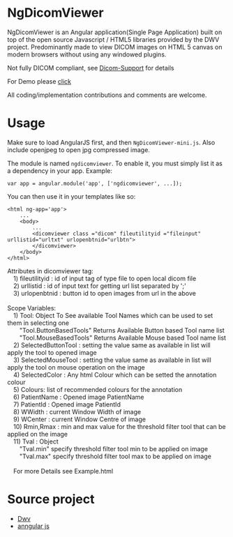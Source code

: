 NgDicomViewer
===============
NgDicomViewer is an Angular application(Single Page Application) built on top of the open source Javascript / HTML5 libraries provided by the DWV project.
Predominantly made to view DICOM images on HTML 5 canvas on modern browsers without using any windowed plugins. 

Not fully DICOM compliant, see <a href="https://github.com/ivmartel/dwv/wiki/Dicom-Support">Dicom-Support</a> for details

For Demo please <a href="http://hrhrprasath.github.io/NgDicomViewer/demo/ng-DicomViewer.html">click</a>

All coding/implementation contributions and comments are welcome.

Usage
=======
Make sure to load AngularJS first, and then `NgDicomViewer-mini.js`. Also include openjpeg to open jpg compressed image.

The module is named `ngdicomviewer`. To enable it, you must simply list it as a dependency in your app. Example:

    var app = angular.module('app', ['ngdicomviewer', ...]);

You can then use it in your templates like so:

    <html ng-app='app'>
        ...
        <body>
            ...
            <dicomviewer class ="dicom" fileutilityid ="fileinput" urllistid="urltxt" urlopenbtnid="urlbtn">
            </dicomviewer>
        </body>
    </html>

Attributes in dicomviewer tag:<br>
&emsp;1) fileutilityid : id of input tag of type file to open local dicom file<br>
&emsp;2) urllistid : id of input text for  getting url list separated by ';'<br>
&emsp;3) urlopenbtnid : button id to open images from url in the above<br>
<br>
Scope Variables:<br>
&emsp;1) Tool: Object To See available Tool Names which can be used to set them in selecting one<br>
&emsp;&emsp;"Tool.ButtonBasedTools" Returns Available Button based Tool name list <br>
&emsp;&emsp;"Tool.MouseBasedTools" Returns Available Mouse based Tool name list <br>
&emsp;2) SelectedButtonTool : setting the value same as available in list will apply the tool to opened image<br>
&emsp;3) SelectedMouseTool : setting the value same as available in list will apply the tool on mouse operation on the image<br>
&emsp;4) SelectedColor : Any html Colour which can be setted the annotation colour<br>
&emsp;5) Colours: list of recommended colours for the annotation<br>
&emsp;6) PatientName : Opened image PatientName<br>
&emsp;7) PatientId : Opened image PatientId<br>
&emsp;8) WWidth : current Window Width of image<br>
&emsp;9) WCenter : current Window Centre of image<br>
&emsp;10) Rmin,Rmax : min and max value for the threshold filter tool that can be applied on the image<br>
&emsp;11) Tval : Object <br>
&emsp;&emsp;"Tval.min" specify threshold filter tool min to be applied on image<br>
&emsp;&emsp;"Tval.max" specify threshold filter tool max to be applied on image<br>
  <br>
&emsp;For more Details see Example.html

Source project
=============
<ul>
<li><a href="https://github.com/ivmartel/dwv">Dwv</a></li>
<li><a href="https://github.com/angular/angular.js">anngular js</a></li>

